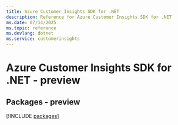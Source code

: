 ```yaml
---
title: Azure Customer Insights SDK for .NET
description: Reference for Azure Customer Insights SDK for .NET
ms.date: 07/14/2025
ms.topic: reference
ms.devlang: dotnet
ms.service: customerinsights
---
```

# Azure Customer Insights SDK for .NET - preview
## Packages - preview
[!INCLUDE [packages](customer-insights-index.md)]